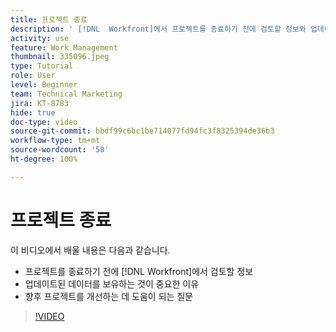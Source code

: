 ```yaml
---
title: 프로젝트 종료
description: ' [!DNL  Workfront]에서 프로젝트를 종료하기 전에 검토할 정보와 업데이트된 데이터를 보유하는 것이 중요한 이유를 알아봅니다.'
activity: use
feature: Work Management
thumbnail: 335096.jpeg
type: Tutorial
role: User
level: Beginner
team: Technical Marketing
jira: KT-8783
hide: true
doc-type: video
source-git-commit: bbdf99c6bc1be714077fd94fc3f8325394de36b3
workflow-type: tm+mt
source-wordcount: '58'
ht-degree: 100%

---
```


# 프로젝트 종료

이 비디오에서 배울 내용은 다음과 같습니다.

* 프로젝트를 종료하기 전에 [!DNL Workfront]에서 검토할 정보
* 업데이트된 데이터를 보유하는 것이 중요한 이유
* 향후 프로젝트를 개선하는 데 도움이 되는 질문

>[!VIDEO](https://video.tv.adobe.com/v/335096/?quality=12&learn=on&enablevpops=1)

<!--
This video is confusing. We have heard multiple complaints that it doesn't show how to actually change the project to Complete. "Change the project status to complete" covers the same material in more depth and clarity, so we've removed this tutorial from the TOC and redirected it's URL to point to "Change the project status to complete".
-->

